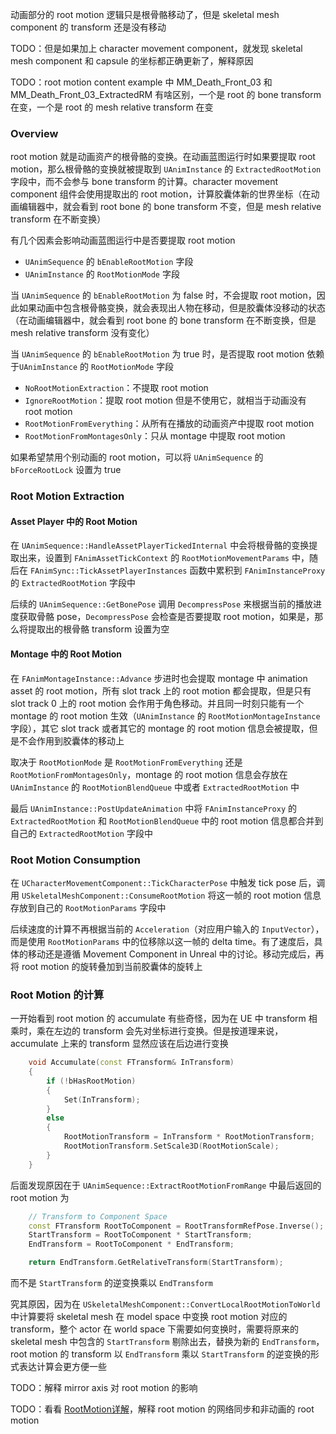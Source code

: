 动画部分的 root motion 逻辑只是根骨骼移动了，但是 skeletal mesh component 的 transform 还是没有移动

TODO：但是如果加上 character movement component，就发现 skeletal mesh component 和 capsule 的坐标都正确更新了，解释原因

TODO：root motion content example 中 MM_Death_Front_03 和 MM_Death_Front_03_ExtractedRM 有啥区别，一个是 root 的 bone transform 在变，一个是 root 的 mesh relative transform 在变
### Overview
root motion 就是动画资产的根骨骼的变换。在动画蓝图运行时如果要提取 root motion，那么根骨骼的变换就被提取到 `UAnimInstance` 的 `ExtractedRootMotion` 字段中，而不会参与 bone transform 的计算。character movement component 组件会使用提取出的 root motion，计算胶囊体新的世界坐标（在动画编辑器中，就会看到 root bone 的 bone transform 不变，但是 mesh relative transform 在不断变换）

有几个因素会影响动画蓝图运行中是否要提取 root motion
* `UAnimSequence` 的 `bEnableRootMotion` 字段
* `UAnimInstance` 的 `RootMotionMode` 字段

当 `UAnimSequence` 的 `bEnableRootMotion` 为 false 时，不会提取 root motion，因此如果动画中包含根骨骼变换，就会表现出人物在移动，但是胶囊体没移动的状态（在动画编辑器中，就会看到 root bone 的 bone transform 在不断变换，但是 mesh relative transform 没有变化）

当 `UAnimSequence` 的 `bEnableRootMotion` 为 true 时，是否提取 root motion 依赖于`UAnimInstance` 的 `RootMotionMode` 字段
* `NoRootMotionExtraction`：不提取 root motion
* `IgnoreRootMotion`：提取 root motion 但是不使用它，就相当于动画没有 root motion
* `RootMotionFromEverything`：从所有在播放的动画资产中提取 root motion
* `RootMotionFromMontagesOnly`：只从 montage 中提取 root motion

如果希望禁用个别动画的 root motion，可以将 `UAnimSequence` 的 `bForceRootLock` 设置为 true
### Root Motion Extraction
#### Asset Player 中的 Root Motion
在 `UAnimSequence::HandleAssetPlayerTickedInternal` 中会将根骨骼的变换提取出来，设置到 `FAnimAssetTickContext` 的 `RootMotionMovementParams` 中，随后在 `FAnimSync::TickAssetPlayerInstances` 函数中累积到 `FAnimInstanceProxy` 的 `ExtractedRootMotion` 字段中 

后续的 `UAnimSequence::GetBonePose` 调用 `DecompressPose` 来根据当前的播放进度获取骨骼 pose，`DecompressPose` 会检查是否要提取 root motion，如果是，那么将提取出的根骨骼 transform 设置为空
#### Montage 中的 Root Motion
在 `FAnimMontageInstance::Advance` 步进时也会提取 montage 中 animation asset 的 root motion，所有 slot track 上的 root motion 都会提取，但是只有 slot track 0 上的 root motion 会作用于角色移动。并且同一时刻只能有一个 montage 的 root motion 生效（`UAnimInstance` 的 `RootMotionMontageInstance` 字段），其它 slot track 或者其它的 montage 的 root motion 信息会被提取，但是不会作用到胶囊体的移动上

取决于 `RootMotionMode` 是 `RootMotionFromEverything` 还是 `RootMotionFromMontagesOnly`，montage 的 root motion 信息会存放在 `UAnimInstance` 的 `RootMotionBlendQueue` 中或者 `ExtractedRootMotion` 中

最后 `UAnimInstance::PostUpdateAnimation` 中将 `FAnimInstanceProxy` 的 `ExtractedRootMotion` 和 `RootMotionBlendQueue` 中的 root motion 信息都合并到自己的 `ExtractedRootMotion` 字段中
### Root Motion Consumption
在 `UCharacterMovementComponent::TickCharacterPose` 中触发 tick pose 后，调用 `USkeletalMeshComponent::ConsumeRootMotion` 将这一帧的 root motion 信息存放到自己的 `RootMotionParams` 字段中

后续速度的计算不再根据当前的 `Acceleration`（对应用户输入的 `InputVector`），而是使用 `RootMotionParams` 中的位移除以这一帧的 delta time。有了速度后，具体的移动还是遵循 Movement Component in Unreal 中的讨论。移动完成后，再将 root motion 的旋转叠加到当前胶囊体的旋转上
### Root Motion 的计算
一开始看到 root motion 的 accumulate 有些奇怪，因为在 UE 中 transform 相乘时，乘在左边的 transform 会先对坐标进行变换。但是按道理来说，accumulate 上来的 transform 显然应该在后边进行变换
```c++
	void Accumulate(const FTransform& InTransform)
	{
		if (!bHasRootMotion)
		{
			Set(InTransform);
		}
		else
		{
			RootMotionTransform = InTransform * RootMotionTransform;
			RootMotionTransform.SetScale3D(RootMotionScale);
		}
	}
```
后面发现原因在于 `UAnimSequence::ExtractRootMotionFromRange` 中最后返回的 root motion 为
```c++
	// Transform to Component Space
	const FTransform RootToComponent = RootTransformRefPose.Inverse();
	StartTransform = RootToComponent * StartTransform;
	EndTransform = RootToComponent * EndTransform;

	return EndTransform.GetRelativeTransform(StartTransform);
```
而不是 `StartTransform` 的逆变换乘以 `EndTransform`

究其原因，因为在 `USkeletalMeshComponent::ConvertLocalRootMotionToWorld` 中计算要将 skeletal mesh 在 model space 中变换 root motion 对应的 transform，整个 actor 在 world space 下需要如何变换时，需要将原来的 skeletal mesh 中包含的 `StartTransform` 剔除出去，替换为新的 `EndTransform`，root motion 的 transform 以 `EndTransform` 乘以 `StartTransform` 的逆变换的形式表达计算会更方便一些

TODO：解释 mirror axis 对 root motion 的影响

TODO：看看 [RootMotion详解](https://zhuanlan.zhihu.com/p/74554876)，解释 root motion 的网络同步和非动画的 root motion